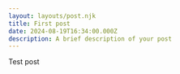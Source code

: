 ```yaml
---
layout: layouts/post.njk
title: First post
date: 2024-08-19T16:34:00.000Z
description: A brief description of your post
---
```

Test post
